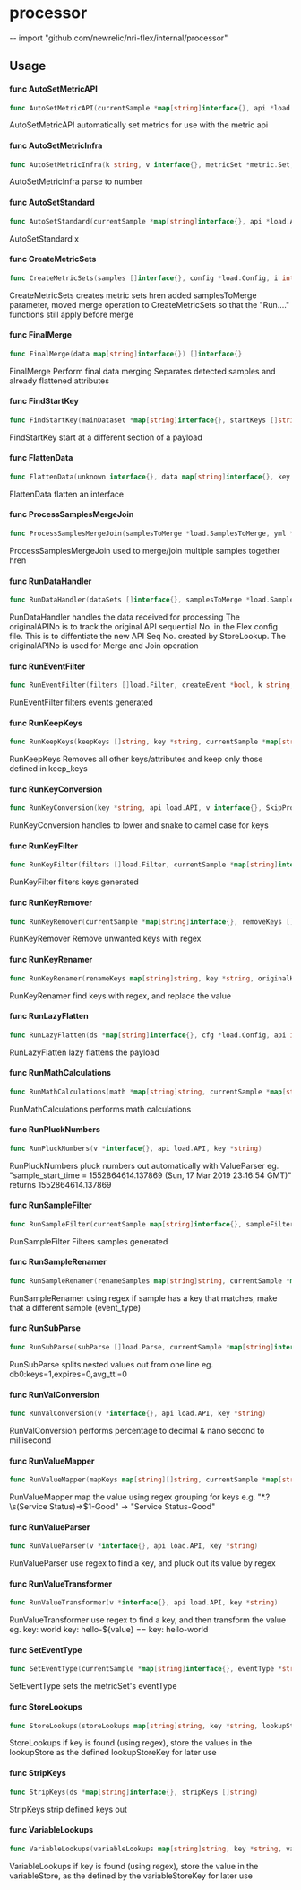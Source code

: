 # processor
--
    import "github.com/newrelic/nri-flex/internal/processor"


## Usage

#### func  AutoSetMetricAPI

```go
func AutoSetMetricAPI(currentSample *map[string]interface{}, api *load.API)
```
AutoSetMetricAPI automatically set metrics for use with the metric api

#### func  AutoSetMetricInfra

```go
func AutoSetMetricInfra(k string, v interface{}, metricSet *metric.Set, metrics map[string]string, autoSet bool, mode string)
```
AutoSetMetricInfra parse to number

#### func  AutoSetStandard

```go
func AutoSetStandard(currentSample *map[string]interface{}, api *load.API, workingEntity *integration.Entity, eventType string, config *load.Config)
```
AutoSetStandard x

#### func  CreateMetricSets

```go
func CreateMetricSets(samples []interface{}, config *load.Config, i int, mergeMetric bool, samplesToMerge *load.SamplesToMerge, originalAPINo int)
```
CreateMetricSets creates metric sets hren added samplesToMerge parameter, moved
merge operation to CreateMetricSets so that the "Run...." functions still apply
before merge

#### func  FinalMerge

```go
func FinalMerge(data map[string]interface{}) []interface{}
```
FinalMerge Perform final data merging Separates detected samples and already
flattened attributes

#### func  FindStartKey

```go
func FindStartKey(mainDataset *map[string]interface{}, startKeys []string, inheritAttributes bool)
```
FindStartKey start at a different section of a payload

#### func  FlattenData

```go
func FlattenData(unknown interface{}, data map[string]interface{}, key string, sampleKeys map[string]string, api *load.API) map[string]interface{}
```
FlattenData flatten an interface

#### func  ProcessSamplesMergeJoin

```go
func ProcessSamplesMergeJoin(samplesToMerge *load.SamplesToMerge, yml *load.Config)
```
ProcessSamplesMergeJoin used to merge/join multiple samples together hren

#### func  RunDataHandler

```go
func RunDataHandler(dataSets []interface{}, samplesToMerge *load.SamplesToMerge, i int, cfg *load.Config, originalAPINo int)
```
RunDataHandler handles the data received for processing The originalAPINo is to
track the original API sequential No. in the Flex config file. This is to
diffentiate the new API Seq No. created by StoreLookup. The originalAPINo is
used for Merge and Join operation

#### func  RunEventFilter

```go
func RunEventFilter(filters []load.Filter, createEvent *bool, k string, v interface{})
```
RunEventFilter filters events generated

#### func  RunKeepKeys

```go
func RunKeepKeys(keepKeys []string, key *string, currentSample *map[string]interface{})
```
RunKeepKeys Removes all other keys/attributes and keep only those defined in
keep_keys

#### func  RunKeyConversion

```go
func RunKeyConversion(key *string, api load.API, v interface{}, SkipProcessing *[]string)
```
RunKeyConversion handles to lower and snake to camel case for keys

#### func  RunKeyFilter

```go
func RunKeyFilter(filters []load.Filter, currentSample *map[string]interface{}, k string)
```
RunKeyFilter filters keys generated

#### func  RunKeyRemover

```go
func RunKeyRemover(currentSample *map[string]interface{}, removeKeys []string)
```
RunKeyRemover Remove unwanted keys with regex

#### func  RunKeyRenamer

```go
func RunKeyRenamer(renameKeys map[string]string, key *string, originalKey string)
```
RunKeyRenamer find keys with regex, and replace the value

#### func  RunLazyFlatten

```go
func RunLazyFlatten(ds *map[string]interface{}, cfg *load.Config, api int)
```
RunLazyFlatten lazy flattens the payload

#### func  RunMathCalculations

```go
func RunMathCalculations(math *map[string]string, currentSample *map[string]interface{})
```
RunMathCalculations performs math calculations

#### func  RunPluckNumbers

```go
func RunPluckNumbers(v *interface{}, api load.API, key *string)
```
RunPluckNumbers pluck numbers out automatically with ValueParser eg.
"sample_start_time = 1552864614.137869 (Sun, 17 Mar 2019 23:16:54 GMT)" returns
1552864614.137869

#### func  RunSampleFilter

```go
func RunSampleFilter(currentSample map[string]interface{}, sampleFilters []map[string]string, createSample *bool)
```
RunSampleFilter Filters samples generated

#### func  RunSampleRenamer

```go
func RunSampleRenamer(renameSamples map[string]string, currentSample *map[string]interface{}, key string, eventType *string)
```
RunSampleRenamer using regex if sample has a key that matches, make that a
different sample (event_type)

#### func  RunSubParse

```go
func RunSubParse(subParse []load.Parse, currentSample *map[string]interface{}, key string, v interface{})
```
RunSubParse splits nested values out from one line eg.
db0:keys=1,expires=0,avg_ttl=0

#### func  RunValConversion

```go
func RunValConversion(v *interface{}, api load.API, key *string)
```
RunValConversion performs percentage to decimal & nano second to millisecond

#### func  RunValueMapper

```go
func RunValueMapper(mapKeys map[string][]string, currentSample *map[string]interface{}, key string, v *interface{})
```
RunValueMapper map the value using regex grouping for keys e.g. "*.?\s(Service
Status)=>$1-Good" -> "Service Status-Good"

#### func  RunValueParser

```go
func RunValueParser(v *interface{}, api load.API, key *string)
```
RunValueParser use regex to find a key, and pluck out its value by regex

#### func  RunValueTransformer

```go
func RunValueTransformer(v *interface{}, api load.API, key *string)
```
RunValueTransformer use regex to find a key, and then transform the value eg.
key: world key: hello-${value} == key: hello-world

#### func  SetEventType

```go
func SetEventType(currentSample *map[string]interface{}, eventType *string, apiEventType string, apiMerge string, apiName string)
```
SetEventType sets the metricSet's eventType

#### func  StoreLookups

```go
func StoreLookups(storeLookups map[string]string, key *string, lookupStore *map[string]map[string]struct{}, v *interface{})
```
StoreLookups if key is found (using regex), store the values in the lookupStore
as the defined lookupStoreKey for later use

#### func  StripKeys

```go
func StripKeys(ds *map[string]interface{}, stripKeys []string)
```
StripKeys strip defined keys out

#### func  VariableLookups

```go
func VariableLookups(variableLookups map[string]string, key *string, variableStore *map[string]string, v *interface{})
```
VariableLookups if key is found (using regex), store the value in the
variableStore, as the defined by the variableStoreKey for later use
